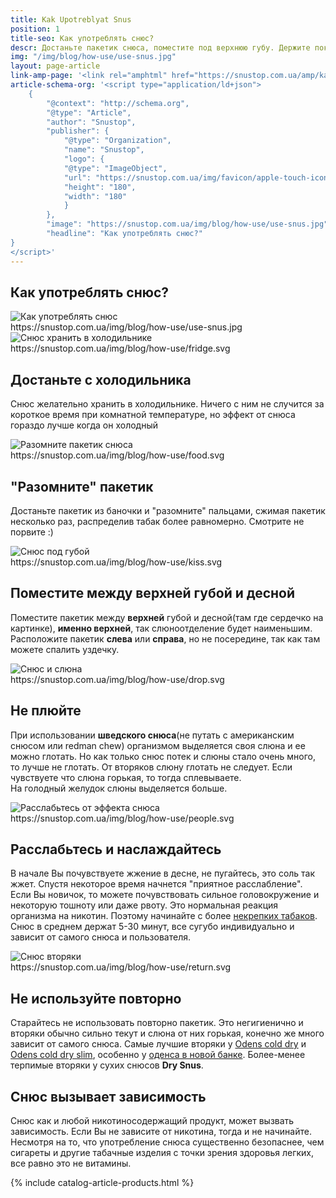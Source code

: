 ```yaml
---
title: Kak Upotreblyat Snus
position: 1
title-seo: Как употреблять снюс?
descr: Достаньте пакетик снюса, поместите под верхнюю губу. Держите пока не наступит легкое расслабление. Слюну можно глотать, если она не горчит. Снюс желательно хранить в холодильнике.
img: "/img/blog/how-use/use-snus.jpg"
layout: page-article
link-amp-page: '<link rel="amphtml" href="https://snustop.com.ua/amp/kak-upotreblyat-snus">'
article-schema-org: '<script type="application/ld+json">
	{
		"@context": "http://schema.org",
		"@type": "Article",
		"author": "Snustop",
		"publisher": {
			"@type": "Organization",
			"name": "Snustop",
			"logo": {
			"@type": "ImageObject",
			"url": "https://snustop.com.ua/img/favicon/apple-touch-icon.png",
			"height": "180",
			"width": "180"
			}
		},
		"image": "https://snustop.com.ua/img/blog/how-use/use-snus.jpg",
		"headline": "Как употреблять снюс?"
}
</script>'
---
```


<section class="text-center mb-4" itemscope itemtype="http://schema.org/HowTo">
	<h1 class="mb-4" itemprop="name">Как употреблять снюс?</h1>
	<img class="img-fluid mb-4" src="/img/blog/how-use/use-snus.jpg" alt="Как употреблять снюс">
	<div class="d-none" itemprop="image">https://snustop.com.ua/img/blog/how-use/use-snus.jpg</div>
	<div class="row page-use-snus">
		<div class="col-lg-4 col-md-6 item" id="step1" itemprop="step" itemscope itemtype="http://schema.org/HowToStep">
			<link itemprop="url" href="https://snustop.com.ua/kak-upotreblyat-snus#step1" />
			<div class="wrap-img"><img src="/img/blog/how-use/fridge.svg" alt="Снюс хранить в холодильнике"></div>
			<div class="d-none" itemprop="image">https://snustop.com.ua/img/blog/how-use/fridge.svg</div>
			<h2 itemprop="name">Достаньте с холодильника</h2>
			<p itemprop="text">Снюс желательно хранить в холодильнике. Ничего с ним не случится за короткое время при комнатной температуре, но эффект от снюса гораздо лучше когда он холодный</p>
		</div>
		<div class="col-lg-4 col-md-6 item" id="step2" itemprop="step" itemscope itemtype="http://schema.org/HowToStep">
			<link itemprop="url" href="https://snustop.com.ua/kak-upotreblyat-snus#step2" />
			<div class="wrap-img"><img temprop="image" src="/img/blog/how-use/food.svg" alt="Разомните пакетик снюса"></div>
			<div class="d-none" itemprop="image">https://snustop.com.ua/img/blog/how-use/food.svg</div>
			<h2 itemprop="name">"Разомните" пакетик</h2>
			<p itemprop="text">Достаньте пакетик из баночки и "разомните" пальцами, сжимая пакетик несколько раз, распределив табак более равномерно. Смотрите не порвите :)</p>
		</div>
		<div class="col-lg-4 col-md-6 item" id="step3" itemprop="step" itemscope itemtype="http://schema.org/HowToStep">
			<link itemprop="url" href="https://snustop.com.ua/kak-upotreblyat-snus#step3" />
			<div class="wrap-img"><img temprop="image" src="/img/blog/how-use/kiss.svg" alt="Снюс под губой"></div>
			<div class="d-none" itemprop="image">https://snustop.com.ua/img/blog/how-use/kiss.svg</div>
			<h2 itemprop="name">Поместите между верхней губой и десной</h2>
			<p itemprop="text">Поместите пакетик между <b>верхней</b> губой и десной(там где сердечко на картинке), <b>именно верхней</b>, так слюноотделение будет наименьшим. Расположите пакетик <b>слева</b> или <b>справа</b>, но не посередине, так как там можете спалить уздечку.</p>
		</div>
		<div class="col-lg-4 col-md-6 item" id="step4" itemprop="step" itemscope itemtype="http://schema.org/HowToStep">
			<link itemprop="url" href="https://snustop.com.ua/kak-upotreblyat-snus#step4" />
			<div class="wrap-img"><img temprop="image" src="/img/blog/how-use/drop.svg" alt="Снюс и слюна"></div>
			<div class="d-none" itemprop="image">https://snustop.com.ua/img/blog/how-use/drop.svg</div>
			<h2 itemprop="name">Не плюйте</h2>
			<p itemprop="text">При использовании <strong>шведского снюса</strong>(не путать с американским снюсом или redman chew) организмом выделяется своя слюна и ее можно глотать. Но как только снюс потек и слюны стало очень много, то лучше не глотать. От вторяков слюну глотать не следует. Если чувствуете что слюна горькая, то тогда сплевываете.<br>На голодный желудок слюны выделяется больше.</p>
		</div>
		<div class="col-lg-4 col-md-6 item" id="step5" itemprop="step" itemscope itemtype="http://schema.org/HowToStep">
			<link itemprop="url" href="https://snustop.com.ua/kak-upotreblyat-snus#step5" />
			<div class="wrap-img"><img temprop="image" src="/img/blog/how-use/people.svg" alt="Расслабьтесь от эффекта снюса"></div>
			<div class="d-none" itemprop="image">https://snustop.com.ua/img/blog/how-use/people.svg</div>
			<h2 itemprop="name">Расслабьтесь и наслаждайтесь</h2>
			<p itemprop="text">В начале Вы почувствуете жжение в десне, не пугайтесь, это соль так жжет. Спустя некоторое время начнется "приятное расслабление". Eсли Вы новичок, то можете почувствовать сильное головокружение и некоторую тошноту или даже рвоту. Это нормальная реакция организма на никотин. Поэтому начинайте с более <a href="/normal-strong">некрепких табаков</a>. Снюс в среднем держат 5-30 минут, все сугубо индивидуально и зависит от самого снюса и пользователя.</p>
		</div>
		<div class="col-lg-4 col-md-6 item" id="step6" itemprop="step" itemscope itemtype="http://schema.org/HowToStep">
			<link itemprop="url" href="https://snustop.com.ua/kak-upotreblyat-snus#step6" />
			<div class="wrap-img"><img temprop="image" src="/img/blog/how-use/return.svg" alt="Снюс вторяки"></div>
			<div class="d-none" itemprop="image">https://snustop.com.ua/img/blog/how-use/return.svg</div>
			<h2 itemprop="name">Не используйте повторно</h2>
			<p itemprop="text">Старайтесь не использовать повторно пакетик. Это негигиенично и вторяки обычно сильно текут и слюна от них горькая, конечно же много зависит от самого снюса. Самые лучшие вторяки у <a href="/odens-cold-dry">Odens cold dry</a> и <a href="/odens-cold-dry-slim">Odens cold dry slim</a>, особенно у <a href="/new-odens-cold-dry">оденса в новой банке</a>. Более-менее терпимые вторяки у сухих снюсов <strong>Dry Snus</strong>.</p>
		</div>
	</div>
</section>
<article class="mb-4">
	<div class="row">
		<div class="col-12">
			<h2>Снюс вызывает зависимость</h2>
			<p>Снюс как и любой никотиносодержащий продукт, может вызвать зависимость. Если Вы не зависите от никотина, тогда и не начинайте. Несмотря на то, что употребление снюса существенно безопаснее, чем сигареты и другие табачные изделия с точки зрения здоровья легких, все равно это не витамины.
			</p>
		</div>
	</div>
</article>

{% include catalog-article-products.html %}